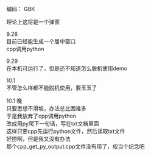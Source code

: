 编码： GBK

理论上这将是一个弹窗  

9.28  
目前已经能生成一个居中窗口  
cpp调用python

9.29  
在本机可运行了，但是还不知道怎么脱机使用demo  

10.1  
不管怎么样都不能脱机使用，要玉玉了  

10.1 晚  
只要思想不滑坡，办法总比困难多  
于是我放弃了cpp调用python  
改成用py爬下一句话，写在txt文档里面  
这样只要cpp先运行python文件，然后读取txt文件  
好捞啊，但是我又没有办法  
那个cpp_get_py_output.cpp文件没有用了，权当个纪念吧  
